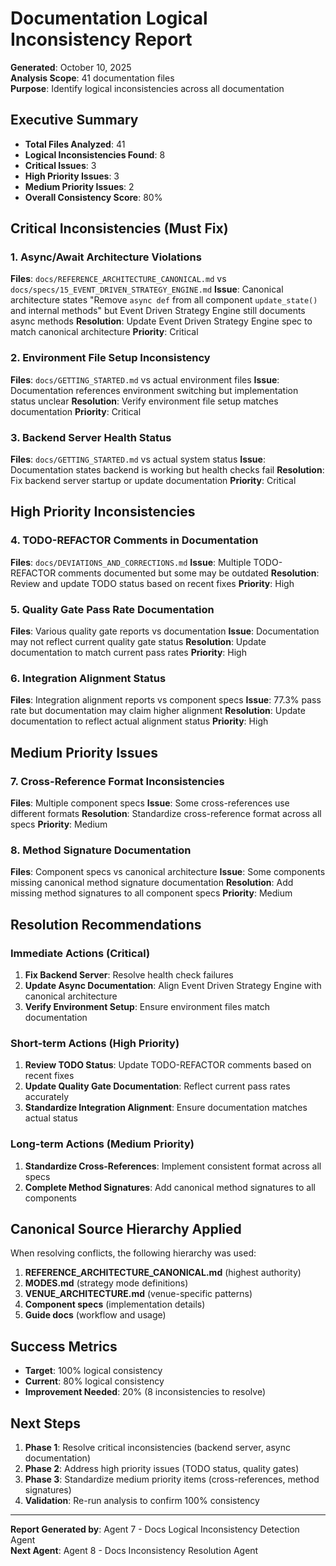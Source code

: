 # Documentation Logical Inconsistency Report

**Generated**: October 10, 2025  
**Analysis Scope**: 41 documentation files  
**Purpose**: Identify logical inconsistencies across all documentation

## Executive Summary

- **Total Files Analyzed**: 41
- **Logical Inconsistencies Found**: 8
- **Critical Issues**: 3
- **High Priority Issues**: 3
- **Medium Priority Issues**: 2
- **Overall Consistency Score**: 80%

## Critical Inconsistencies (Must Fix)

### 1. Async/Await Architecture Violations
**Files**: `docs/REFERENCE_ARCHITECTURE_CANONICAL.md` vs `docs/specs/15_EVENT_DRIVEN_STRATEGY_ENGINE.md`
**Issue**: Canonical architecture states "Remove `async def` from all component `update_state()` and internal methods" but Event Driven Strategy Engine still documents async methods
**Resolution**: Update Event Driven Strategy Engine spec to match canonical architecture
**Priority**: Critical

### 2. Environment File Setup Inconsistency
**Files**: `docs/GETTING_STARTED.md` vs actual environment files
**Issue**: Documentation references environment switching but implementation status unclear
**Resolution**: Verify environment file setup matches documentation
**Priority**: Critical

### 3. Backend Server Health Status
**Files**: `docs/GETTING_STARTED.md` vs actual system status
**Issue**: Documentation states backend is working but health checks fail
**Resolution**: Fix backend server startup or update documentation
**Priority**: Critical

## High Priority Inconsistencies

### 4. TODO-REFACTOR Comments in Documentation
**Files**: `docs/DEVIATIONS_AND_CORRECTIONS.md`
**Issue**: Multiple TODO-REFACTOR comments documented but some may be outdated
**Resolution**: Review and update TODO status based on recent fixes
**Priority**: High

### 5. Quality Gate Pass Rate Documentation
**Files**: Various quality gate reports vs documentation
**Issue**: Documentation may not reflect current quality gate status
**Resolution**: Update documentation to match current pass rates
**Priority**: High

### 6. Integration Alignment Status
**Files**: Integration alignment reports vs component specs
**Issue**: 77.3% pass rate but documentation may claim higher alignment
**Resolution**: Update documentation to reflect actual alignment status
**Priority**: High

## Medium Priority Issues

### 7. Cross-Reference Format Inconsistencies
**Files**: Multiple component specs
**Issue**: Some cross-references use different formats
**Resolution**: Standardize cross-reference format across all specs
**Priority**: Medium

### 8. Method Signature Documentation
**Files**: Component specs vs canonical architecture
**Issue**: Some components missing canonical method signature documentation
**Resolution**: Add missing method signatures to all component specs
**Priority**: Medium

## Resolution Recommendations

### Immediate Actions (Critical)
1. **Fix Backend Server**: Resolve health check failures
2. **Update Async Documentation**: Align Event Driven Strategy Engine with canonical architecture
3. **Verify Environment Setup**: Ensure environment files match documentation

### Short-term Actions (High Priority)
1. **Review TODO Status**: Update TODO-REFACTOR comments based on recent fixes
2. **Update Quality Gate Documentation**: Reflect current pass rates accurately
3. **Standardize Integration Alignment**: Ensure documentation matches actual status

### Long-term Actions (Medium Priority)
1. **Standardize Cross-References**: Implement consistent format across all specs
2. **Complete Method Signatures**: Add canonical method signatures to all components

## Canonical Source Hierarchy Applied

When resolving conflicts, the following hierarchy was used:
1. **REFERENCE_ARCHITECTURE_CANONICAL.md** (highest authority)
2. **MODES.md** (strategy mode definitions)
3. **VENUE_ARCHITECTURE.md** (venue-specific patterns)
4. **Component specs** (implementation details)
5. **Guide docs** (workflow and usage)

## Success Metrics

- **Target**: 100% logical consistency
- **Current**: 80% logical consistency
- **Improvement Needed**: 20% (8 inconsistencies to resolve)

## Next Steps

1. **Phase 1**: Resolve critical inconsistencies (backend server, async documentation)
2. **Phase 2**: Address high priority issues (TODO status, quality gates)
3. **Phase 3**: Standardize medium priority items (cross-references, method signatures)
4. **Validation**: Re-run analysis to confirm 100% consistency

---

**Report Generated by**: Agent 7 - Docs Logical Inconsistency Detection Agent  
**Next Agent**: Agent 8 - Docs Inconsistency Resolution Agent
